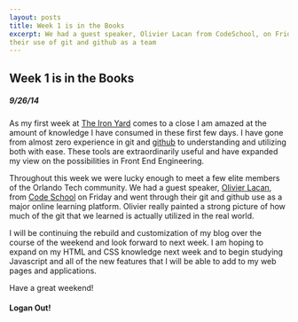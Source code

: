 ```yaml
---
layout: posts
title: Week 1 is in the Books
excerpt: We had a guest speaker, Olivier Lacan from CodeSchool, on Friday and got to see
their use of git and github as a team
---
```


## Week 1 is in the Books

##### 9/26/14

As my first week at [The Iron Yard](theironyard.com) comes to a close I am amazed at the amount
of knowledge I have consumed in these first few days. I have gone from almost
zero experience in git and [github](https://github.com/) to understanding and utilizing both with ease.
These tools are extraordinarily useful and have expanded my view on the
possibilities in Front End Engineering.

Throughout this week we were lucky enough to meet a few elite members of the
Orlando Tech community. We had a guest speaker, [Olivier Lacan](http://olivierlacan.com/), from [Code School](https://www.codeschool.com/)
on Friday and went through their git and github use as a major online learning
platform. Olivier really painted a strong picture of how much of the git that we
learned is actually utilized in the real world.

I will be continuing the rebuild and customization of my blog over the course of
the weekend and look forward to next week. I am hoping to expand on my HTML and
CSS knowledge next week and to begin studying Javascript and all of the new
features that I will be able to add to my web pages and applications.

Have a great weekend!

#### Logan Out!
